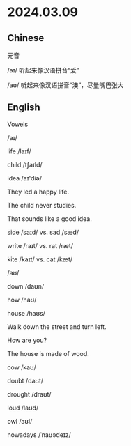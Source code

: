 # 2024.03.09
## Chinese
元音

/aɪ/ 听起来像汉语拼音“爱”

/aʊ/ 听起来像汉语拼音“澳”，尽量嘴巴张大
## English
Vowels

/aɪ/

life  /laɪf/

child  /tʃaɪld/

idea  /aɪ'diə/

They led a happy life.

The child never studies.

That sounds like a good idea.

side /saɪd/ vs. sad  /sæd/

write /raɪt/ vs. rat /ræt/

kite  /kaɪt/ vs. cat /kæt/

/aʊ/

down  /daʊn/

how  /haʊ/

house  /haʊs/

Walk down the street and turn left.

How are you?

The house is made of wood.

cow /kaʊ/

doubt /daʊt/

drought /draʊt/

loud  /laʊd/

owl  /aʊl/

nowadays /ˈnaʊədeɪz/

